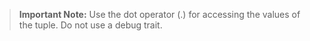 

> **Important Note:** Use the dot operator (.) for accessing the values of the tuple. Do not use a debug trait.
